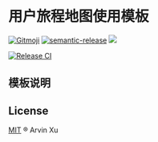 # 用户旅程地图使用模板

[![Gitmoji][gitmoji]][gitmoji-url] [![semantic-release][semantic-release]][semantic-release-repo] ![][license-url]

[![Release CI][release-ci]][deploy-ci-url]

<!-- badge -->

[gitmoji]: https://img.shields.io/badge/gitmoji-%20😜%20😍-FFDD67.svg
[gitmoji-url]: https://gitmoji.carloscuesta.me/
[semantic-release]: https://img.shields.io/badge/%20%20%F0%9F%93%A6%F0%9F%9A%80-semantic--release-e10079.svg
[semantic-release-repo]: https://github.com/semantic-release/semantic-release
[license-url]: https://img.shields.io/github/license/arvinxx/user-journal-map-template

<!-- Github CI -->

[release-ci]: https://github.com/arvinxx/user-journal-map-template/workflows/Release%20CI/badge.svg
[deploy-ci-url]: https://github.com/arvinxx/user-journal-map-template/actions?query=workflow%3A%22Release+CI%22

## 模板说明

## License

[MIT](./LICENSE) ® Arvin Xu
